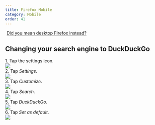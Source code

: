 ```yaml
---
title: Firefox Mobile
category: Mobile
order: 41
---
```

<a class="button" href="https://duck.co/help/desktop/firefox" id="ff-button"><i class="icon-desktop"></i> Did you mean desktop Firefox instead?</a>

<p>
    </p><h2>Changing your search engine to DuckDuckGo</h2>
    1. Tap the settings icon.
    <br><img src="../images/5046954db927139cc9a2edc9f0c163f9.png"><br>
    2. Tap <em>Settings</em>.
    <br><img src="../images/05b58a5b7fc4bd3d135e2761d6c92b0f.png"><br>
    3. Tap <em>Customize</em>.
    <br><img src="../images/0589a4f2a7c6061630b9dddcb519f297.png"><br>
    4. Tap <em>Search</em>.
    <br><img src="../images/79d6174dcadfc05cbea5daad5ae1dd49.png"><br>
    5. Tap <em>DuckDuckGo</em>.
    <br><img src="../images/9edff75ac42af4f229615cbcf9eba4f5.png"><br>
    6. Tap <em>Set as default</em>.
    <br><img src="../images/fc876500dfbf28dad80f661d99d055e0.png"><br><style type="text/css">
    #ff-button {
        margin-top: 16px;
    }
    .icon-desktop {
        margin-right: 5px; 
    }
</style>
